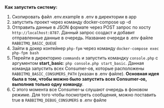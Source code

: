**Как запустить систему:**

1) Скопировать файл .env.example в .env в директории в app
2) запустить проект через команду docker-compose up -d
3) Отправить данные в JSON формате через POST запрос по хосту `http://localhost:8787`. Данный запрос создаст 
   и добавит отправленные данные в очередь. Название очереди в .env файле `RABBITMQ_BASIC_QUEUE`
4) Зайти в докер контейнер `php-fpm` через команду `docker-compose exec php-fpm bash`
5) Перейти в директорию `commands` и запустить командку `console.php` с аргументом **start_basic**: `php console.php start_basic`. 
Данная команда запустить всех Consumer-ов, которые расположены `RABBITMQ_BASIC_CONSUMERS_PATH` (указан в .env файле). 
   **Основная идея была в том, чтобы можно было запустить всех Consumer-ов, выполнив только одну команду**.
6) С этого момента все Consumer-ы слушают очередь в фоновом режиме. Для того чтобы посмотреть сообщения, можно поставить true
в `RABBITMQ_DEBUG_CONSUMERS` в .env файле
